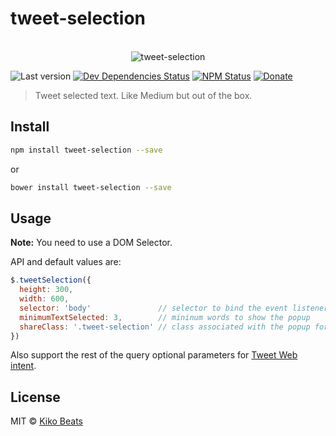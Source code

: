 # tweet-selection

<p align="center">
  <br>
  <img src="http://i.imgur.com/kkqLRot.png" alt="tweet-selection">
  <br>
</p>

![Last version](https://img.shields.io/github/tag/Kikobeats/tweet-selection.svg?style=flat-square)
[![Dev Dependencies Status](http://img.shields.io/david/dev/Kikobeats/tweet-selection.svg?style=flat-square)](https://david-dm.org/Kikobeats/tweet-selection#info=devDependencies)
[![NPM Status](http://img.shields.io/npm/dm/tweet-selection.svg?style=flat-square)](https://www.npmjs.org/package/tweet-selection)
[![Donate](https://img.shields.io/badge/donate-paypal-blue.svg?style=flat-square)](https://paypal.me/Kikobeats)

> Tweet selected text. Like Medium but out of the box.

## Install

```bash
npm install tweet-selection --save
```

or

```bash
bower install tweet-selection --save
```

## Usage

**Note:** You need to use a DOM Selector.

API and default values are:

```js
$.tweetSelection({
  height: 300,
  width: 600,
  selector: 'body'               // selector to bind the event listener.
  minimumTextSelected: 3,        // mininum words to show the popup
  shareClass: '.tweet-selection' // class associated with the popup for styling
})
```

Also support the rest of the query optional parameters for [Tweet Web intent](https://dev.twitter.com/web/tweet-button/web-intent).

## License

MIT © [Kiko Beats](http://kikobeats.com)
